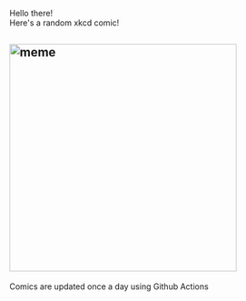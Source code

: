 Hello there! <br>Here's a random xkcd comic!<br>
## <img src="https://imgs.xkcd.com/comics/dynamic_entropy.png" alt="meme" width="400"/><br>
Comics are updated once a day using Github Actions